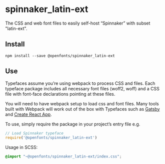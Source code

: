 
# spinnaker_latin-ext

The CSS and web font files to easily self-host “Spinnaker” with subset "latin-ext".

## Install

`npm install --save @openfonts/spinnaker_latin-ext`

## Use

Typefaces assume you’re using webpack to process CSS and files. Each typeface
package includes all necessary font files (woff2, woff) and a CSS file with
font-face declarations pointing at these files.

You will need to have webpack setup to load css and font files. Many tools built
with Webpack will work out of the box with Typefaces such as [Gatsby](https://github.com/gatsbyjs/gatsby)
and [Create React App](https://github.com/facebookincubator/create-react-app).

To use, simply require the package in your project’s entry file e.g.

```javascript
// Load Spinnaker typeface
require('@openfonts/spinnaker_latin-ext')
```

Usage in SCSS:
```scss
@import "~@openfonts/spinnaker_latin-ext/index.css";
```
